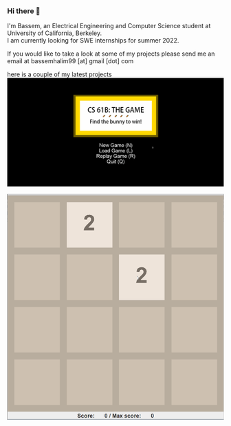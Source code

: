 ### Hi there 👋
I'm Bassem, an Electrical Engineering and Computer Science student at University of California, Berkeley.   
I am currently looking for SWE internships for summer 2022.

If you would like to take a look at some of my projects please send me an email at bassemhalim99 [at] gmail [dot] com



here is a couple of my latest projects
![oops! something went wrong](https://github.com/BassemHalim/BassemHalim/blob/main/BYOW3.gif)

![oops! something went wrong](https://github.com/BassemHalim/BassemHalim/blob/main/2048.gif)
<!--
**BassemHalim/BassemHalim** is a ✨ _special_ ✨ repository because its `README.md` (this file) appears on your GitHub profile.

Here are some ideas to get you started:

- 🔭 I’m currently working on ...
- 🌱 I’m currently learning ...
- 👯 I’m looking to collaborate on ...
- 🤔 I’m looking for help with ...
- 💬 Ask me about ...
- 📫 How to reach me: ...
- 😄 Pronouns: ...
- ⚡ Fun fact: ...
-->
